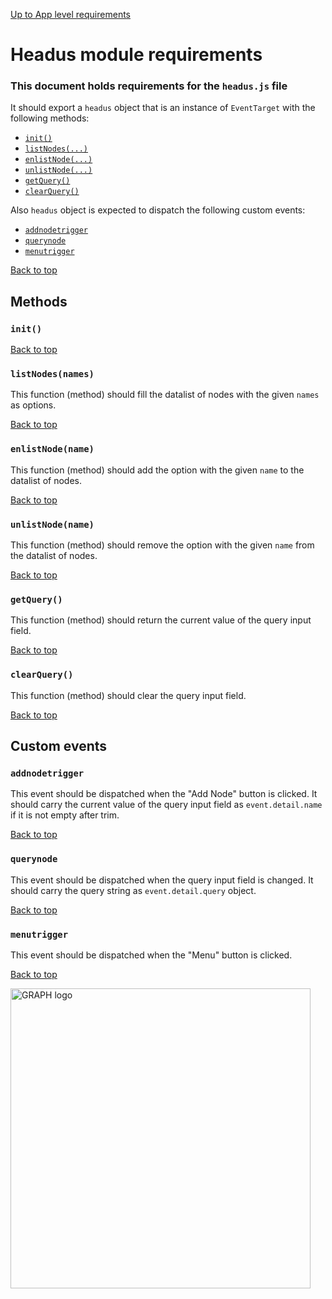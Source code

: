[Up to App level requirements](app-level)

# Headus module requirements

### This document holds requirements for the `headus.js` file

It should export a `headus` object that is an instance of `EventTarget` with the following methods:

- [`init()`](#init)
- [`listNodes(...)`](#listnodesnames)
- [`enlistNode(...)`](#enlistnodename)
- [`unlistNode(...)`](#unlistnodename)
- [`getQuery()`](#getquery)
- [`clearQuery()`](#clearquery)

Also `headus` object is expected to dispatch the following custom events:

- [`addnodetrigger`](#addnodetrigger)
- [`querynode`](#querynode)
- [`menutrigger`](#menutrigger)

[Back to top](#headus-module-requirements)

## Methods

### `init()`

[Back to top](#headus-module-requirements)

### `listNodes(names)`

This function (method) should fill the datalist of nodes with the given `names` as options.

[Back to top](#headus-module-requirements)

### `enlistNode(name)`

This function (method) should add the option with the given `name` to the datalist of nodes.

[Back to top](#headus-module-requirements)

### `unlistNode(name)`

This function (method) should remove the option with the given `name` from the datalist of nodes.

[Back to top](#headus-module-requirements)

### `getQuery()`

This function (method) should return the current value of the query input field.

[Back to top](#headus-module-requirements)

### `clearQuery()`

This function (method) should clear the query input field.

[Back to top](#headus-module-requirements)

## Custom events

### `addnodetrigger`

This event should be dispatched when the "Add Node" button is clicked. It should carry the current value of the query input field as `event.detail.name` if it is not empty after trim.

[Back to top](#headus-module-requirements)

### `querynode`

This event should be dispatched when the query input field is changed. It should carry the query string as `event.detail.query` object.

[Back to top](#headus-module-requirements)

### `menutrigger`

This event should be dispatched when the "Menu" button is clicked.

[Back to top](#headus-module-requirements)

<img width="480" alt="GRAPH logo" src="https://github.com/user-attachments/assets/259d5bbd-d8ad-497c-b417-14940e78e246" />
